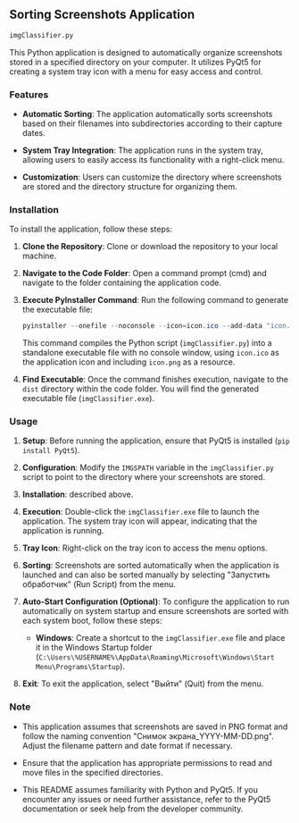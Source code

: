 ## Sorting Screenshots Application

```cmd
imgClassifier.py
```

This Python application is designed to automatically organize screenshots stored in a specified directory on your computer. It utilizes PyQt5 for creating a system tray icon with a menu for easy access and control.

### Features

- **Automatic Sorting**: The application automatically sorts screenshots based on their filenames into subdirectories according to their capture dates.
  
- **System Tray Integration**: The application runs in the system tray, allowing users to easily access its functionality with a right-click menu.
  
- **Customization**: Users can customize the directory where screenshots are stored and the directory structure for organizing them.

### Installation

To install the application, follow these steps:

1. **Clone the Repository**: Clone or download the repository to your local machine.

2. **Navigate to the Code Folder**: Open a command prompt (cmd) and navigate to the folder containing the application code.

3. **Execute PyInstaller Command**: Run the following command to generate the executable file:
   ```powershell
   pyinstaller --onefile --noconsole --icon=icon.ico --add-data "icon.png;." imgClassifier.py
   ```

   This command compiles the Python script (`imgClassifier.py`) into a standalone executable file with no console window, using `icon.ico` as the application icon and including `icon.png` as a resource.

4. **Find Executable**: Once the command finishes execution, navigate to the `dist` directory within the code folder. You will find the generated executable file (`imgClassifier.exe`).

### Usage

1. **Setup**: Before running the application, ensure that PyQt5 is installed (`pip install PyQt5`).

2. **Configuration**: Modify the `IMGSPATH` variable in the `imgClassifier.py` script to point to the directory where your screenshots are stored.

3. **Installation**: described above.

4. **Execution**: Double-click the `imgClassifier.exe` file to launch the application. The system tray icon will appear, indicating that the application is running.

5. **Tray Icon**: Right-click on the tray icon to access the menu options.

6. **Sorting**: Screenshots are sorted automatically when the application is launched and can also be sorted manually by selecting "Запустить обработчик" (Run Script) from the menu.

7. **Auto-Start Configuration (Optional)**: To configure the application to run automatically on system startup and ensure screenshots are sorted with each system boot, follow these steps:
   - **Windows**: Create a shortcut to the `imgClassifier.exe` file and place it in the Windows Startup folder (`C:\Users\%USERNAME%\AppData\Roaming\Microsoft\Windows\Start Menu\Programs\Startup`).

8. **Exit**: To exit the application, select "Выйти" (Quit) from the menu.

### Note

- This application assumes that screenshots are saved in PNG format and follow the naming convention "Снимок экрана_YYYY-MM-DD.png". Adjust the filename pattern and date format if necessary.

- Ensure that the application has appropriate permissions to read and move files in the specified directories.

- This README assumes familiarity with Python and PyQt5. If you encounter any issues or need further assistance, refer to the PyQt5 documentation or seek help from the developer community.